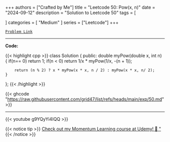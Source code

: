 
+++
authors = ["Crafted by Me"]
title = "Leetcode 50: Pow(x, n)"
date = "2024-09-12"
description = "Solution to Leetcode 50"
tags = [
    
]
categories = [
    "Medium"
]
series = ["Leetcode"]
+++



[`Problem Link`](https://leetcode.com/problems/powx-n/description/)

---

**Code:**

{{< highlight cpp >}}
class Solution {
public:
    double myPow(double x, int n) {
        if(n== 0) return 1;
        if(n < 0) return 1/x * myPow(1/x, -(n + 1));
        
        return (n % 2) ? x * myPow(x * x, n / 2) : myPow(x * x, n/ 2);
    }
};
{{< /highlight >}}

{{< ghcode "https://raw.githubusercontent.com/grid47/list/refs/heads/main/exp/50.md" >}}

---

{{< youtube g9YQyYi4IQQ >}}

{{< notice tip >}}
[Check out my Momentum Learning course at Udemy! 🚀 "](https://www.udemy.com/course/blind-75-the-data-structures-and-algorithms-essentials/)
{{< /notice >}}

